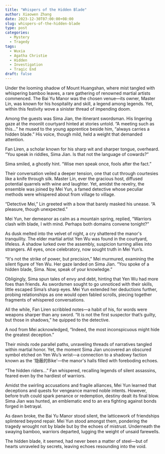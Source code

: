 ```yaml
---
title: "Whispers of the Hidden Blade"
author: Xiaowen Zhang
date: 2023-12-30T07:00:00+08:00
slug: whispers-of-the-hidden-blade
type: post
categories:
  - Mystery
  - Tragedy
tags:
  - Wuxia
  - Agatha Christie
  - Hidden
  - Investigation
  - Tragic End
draft: false
---
```


Under the looming shadow of Mount Huangshan, where mist tangled with whispering bamboo leaves, a rare gathering of renowned martial artists commenced. The Bai Yu Manor was the chosen venue—its owner, Master Lin, was known for his hospitality and skill, a legend among legends. Yet, within this festivity wove a sinister thread of impending doom.

Among the guests was Sima Jian, the itinerant swordsman. His lingering gaze at the moonlit courtyard hinted at stories untold. “A meeting such as this…” he mused to the young apprentice beside him, “always carries a hidden blade.” His voice, though mild, held a weight that demanded attention.

Fan Liren, a scholar known for his sharp wit and sharper tongue, overheard. “You speak in riddles, Sima Jian. Is that not the language of cowards?”

Sima smiled, a ghostly hint. “Wise men speak once, fools after the fact.”

Their conversation veiled a deeper tension, one that cut through courtesies like a knife through silk. Master Lin, ever the gracious host, diffused potential quarrels with wine and laughter. Yet, amidst the revelry, the ensemble was joined by Mei Yun, a famed detective whose peculiar methods were whispered about from village to village.

“Detective Mei,” Lin greeted with a bow that barely masked his unease. “A pleasure, though unexpected.”

Mei Yun, her demeanor as calm as a mountain spring, replied, “Warriors clash with blade, I with mind. Perhaps both domains convene tonight?”

As dusk melted into the velvet of night, a cry shattered the manor's tranquility. The elder martial artist Yen Wu was found in the courtyard, lifeless. A shadow lurked over the assembly, suspicion turning allies into strangers. All eyes, once celebratory, now sought truth in Mei Yun’s.

“It's not the strike of power, but precision,” Mei murmured, examining the silent figure of Yen Wu. Her gaze landed on Sima Jian. “You spoke of a hidden blade, Sima. Now, speak of your knowledge.”

Obligingly, Sima spun tales of envy and debt, hinting that Yen Wu had more foes than friends. As swordsmen sought to go unnoticed with their skills, little escaped Sima’s sharp eyes. Mei Yun extended her deductions further, probing relationships as one would open fabled scrolls, piecing together fragments of whispered conversations.

All the while, Fan Liren scribbled notes—a habit of his, for words were weapons sharper than any sword. “It is not the first suspector that’s guilty, but those in shadows,” he quipped to the detective.

A nod from Mei acknowledged, “Indeed, the most inconspicuous might hide the greatest deception.”

Their minds rode parallel paths, unraveling threads of narratives tangled within martial honor. Yet, the moment Sima Jian uncovered an obscured symbol etched on Yen Wu’s wrist—a connection to a shadowy faction known as the '隐蔽的Bike'—the manor's halls filled with foreboding echoes. 

“The hidden riders…” Fan whispered, recalling legends of silent assassins, feared even by the hardiest of warriors.

Amidst the swirling accusations and fragile alliances, Mei Yun learned that deceptions and quests for vengeance marred noble intents. However, before truth could spark penance or redemption, destiny dealt its final blow. Sima Jian was hunted, an emblematic end to an era fighting against bonds forged in betrayal.

As dawn broke, the Bai Yu Manor stood silent, the latticework of friendships splintered beyond repair. Mei Yun stood amongst them, pondering the tragedy wrought not by blade but by the echoes of mistrust. Underneath the swaying bamboo, warriors departed, lugging the weight of unsaid farewells.

The hidden blade, it seemed, had never been a matter of steel—but of hearts unraveled by secrets, leaving echoes resounding into the void.